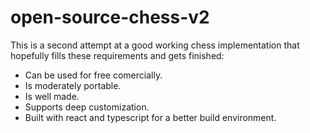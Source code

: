 # open-source-chess-v2

This is a second attempt at a good working chess implementation that  
hopefully fills these requirements and gets finished:

- Can be used for free comercially.
- Is moderately portable.
- Is well made.
- Supports deep customization.
- Built with react and typescript for a better build environment.
